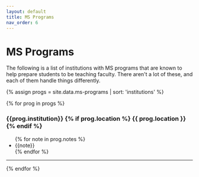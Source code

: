 ```yaml
---
layout: default
title: MS Programs
nav_order: 6
---
```


# MS Programs

The following is a list of institutions with MS programs that are known to help prepare students to be teaching faculty. There aren't a lot of these, and each of them handle things differently.

{% assign progs = site.data.ms-programs | sort: 'institutions' %}

{% for prog in progs %}

<div class="institution">
  <div>
    <h3 class="institution-name">
      {{prog.institution}}
      {% if prog.location %}
      <span class="institution-location">{{ prog.location }}</span>
      {% endif %}
    </h3>
    <ul>
    {% for note in prog.notes %}
      <li> {{note}} </li>
    {% endfor %}
    </ul>
  </div>
</div>

---

{% endfor %}
